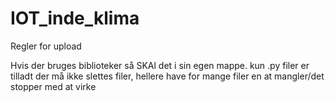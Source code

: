 # IOT_inde_klima
Regler for upload

Hvis der bruges biblioteker så SKAl det i sin egen mappe. 
kun .py filer er tilladt
der må ikke slettes filer, hellere have for mange filer en at mangler/det stopper med at virke
